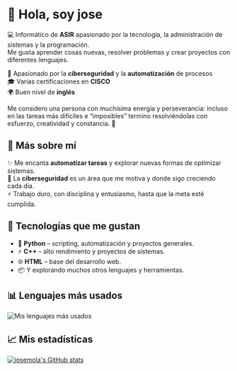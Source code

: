 # 👋 Hola, soy **jose**

💻 Informático de **ASIR** apasionado por la tecnología, la administración de sistemas y la programación.  
Me gusta aprender cosas nuevas, resolver problemas y crear proyectos con diferentes lenguajes.  

🔐 Apasionado por la **ciberseguridad** y la **automatización** de procesos  
🎓 Varias certificaciones en **CISCO**  
🌍 Buen nivel de **inglés**  

Me considero una persona con muchísima energía y perseverancia: incluso en las tareas más difíciles e “imposibles” termino resolviéndolas con esfuerzo, creatividad y constancia. 🚀  

## 🌟 Más sobre mí
✨ Me encanta **automatizar tareas** y explorar nuevas formas de optimizar sistemas.  
🔐 La **ciberseguridad** es un área que me motiva y donde sigo creciendo cada día.  
⚡ Trabajo duro, con disciplina y entusiasmo, hasta que la meta esté cumplida.  


## 🚀 Tecnologías que me gustan
- 🐍 **Python** – scripting, automatización y proyectos generales.  
- ⚡ **C++** – alto rendimiento y proyectos de sistemas.  
- 🌐 **HTML** – base del desarrollo web.  
- 📦 Y explorando muchos otros lenguajes y herramientas.  



## 📊 Lenguajes más usados
![Mis lenguajes más usados](https://github-readme-stats.vercel.app/api/top-langs/?username=josemola&layout=compact&theme=tokyonight)

## 📈 Mis estadísticas
[![josemola's GitHub stats](https://github-readme-stats.vercel.app/api?username=josemola)](https://github.com/SrGobi/github-readme-stats)

